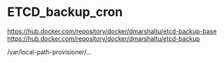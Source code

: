 # ETCD_backup_cron

https://hub.docker.com/repository/docker/dmarshaltu/etcd-backup-base
https://hub.docker.com/repository/docker/dmarshaltu/etcd-backup

/var/local-path-provisioner/...
